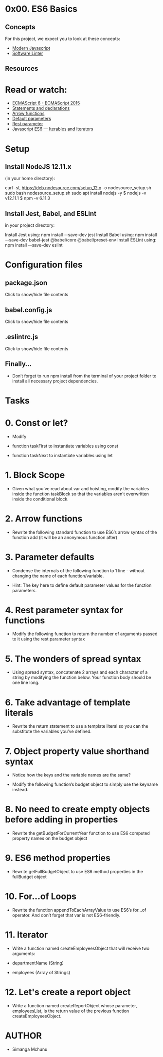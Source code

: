 # 0x00. ES6 Basics

## Concepts
For this project, we expect you to look at these concepts:

- [Modern Javascript](https://intranet.alxswe.com/concepts/541)
- [Software Linter](https://intranet.alxswe.com/concepts/542)

## Resources
# Read or watch:

- [ECMAScript 6 - ECMAScript 2015](https://intranet.alxswe.com/rltoken/NW1dFLFExQ12_hD8yvkV3A)
- [Statements and declarations](https://intranet.alxswe.com/rltoken/sroRUsUvOZV28V99MHDenw)
- [Arrow functions](https://intranet.alxswe.com/rltoken/N2WLylppCtkkX3YFFtyUHw)
- [Default parameters](https://intranet.alxswe.com/rltoken/kbw9gMO6sdeOKAY23SYVgA)
- [Rest parameter](https://intranet.alxswe.com/rltoken/erZfCvacuGVk9z1CQlJvYQ)
- [Javascript ES6 — Iterables and Iterators](https://intranet.alxswe.com/rltoken/JBRaxZsT3mwIGkG6MxeTTg)

# Setup
## Install NodeJS 12.11.x
(in your home directory):

curl -sL https://deb.nodesource.com/setup_12.x -o nodesource_setup.sh
sudo bash nodesource_setup.sh
sudo apt install nodejs -y
$ nodejs -v
v12.11.1
$ npm -v
6.11.3
## Install Jest, Babel, and ESLint
in your project directory:

Install Jest using: npm install --save-dev jest
Install Babel using: npm install --save-dev babel-jest @babel/core @babel/preset-env
Install ESLint using: npm install --save-dev eslint
# Configuration files
## package.json
Click to show/hide file contents
## babel.config.js
Click to show/hide file contents
## .eslintrc.js
Click to show/hide file contents
## Finally…
- Don’t forget to run npm install from the terminal of your project folder to install all necessary project dependencies.

# Tasks
# 0. Const or let?
- Modify

- function taskFirst to instantiate variables using const
- function taskNext to instantiate variables using let

# 1. Block Scope
- Given what you’ve read about var and hoisting, modify the variables inside the function taskBlock so that the variables aren’t overwritten inside the conditional block.
# 2. Arrow functions
- Rewrite the following standard function to use ES6’s arrow syntax of the function add (it will be an anonymous function after)

# 3. Parameter defaults
- Condense the internals of the following function to 1 line - without changing the name of each function/variable.

- Hint: The key here to define default parameter values for the function parameters.

# 4. Rest parameter syntax for functions
- Modify the following function to return the number of arguments passed to it using the rest parameter syntax

# 5. The wonders of spread syntax
- Using spread syntax, concatenate 2 arrays and each character of a string by modifying the function below. Your function body should be one line long.

# 6. Take advantage of template literals
- Rewrite the return statement to use a template literal so you can the substitute the variables you’ve defined.

# 7. Object property value shorthand syntax
- Notice how the keys and the variable names are the same?

- Modify the following function’s budget object to simply use the keyname instead.

# 8. No need to create empty objects before adding in properties
- Rewrite the getBudgetForCurrentYear function to use ES6 computed property names on the budget object

# 9. ES6 method properties
- Rewrite getFullBudgetObject to use ES6 method properties in the fullBudget object

# 10. For...of Loops
- Rewrite the function appendToEachArrayValue to use ES6’s for...of operator. And don’t forget that var is not ES6-friendly.

# 11. Iterator
- Write a function named createEmployeesObject that will receive two arguments:

- departmentName (String)
- employees (Array of Strings)

# 12. Let's create a report object
- Write a function named createReportObject whose parameter, employeesList, is the return value of the previous function createEmployeesObject.


# AUTHOR
- Simanga Mchunu
